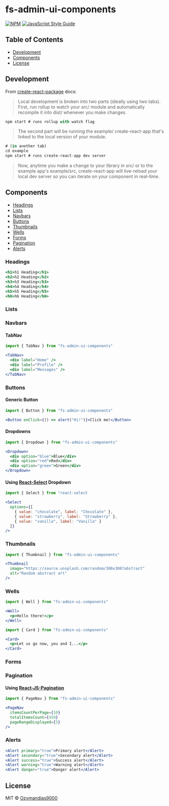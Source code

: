 # fs-admin-ui-components

>

[![NPM](https://img.shields.io/npm/v/fs-admin-ui-components.svg)](https://www.npmjs.com/package/fs-admin-ui-components) [![JavaScript Style Guide](https://img.shields.io/badge/code_style-standard-brightgreen.svg)](https://standardjs.com)

## Table of Contents

- [Development](#development)
- [Components](#components)
- [License](#license)

## Development

From [create-react-package](https://github.com/transitive-bullshit/create-react-library#readme) docs:

> Local development is broken into two parts (ideally using two tabs).
> First, run rollup to watch your src/ module and automatically recompile it into dist/ whenever you make changes.

```jsx
npm start # runs rollup with watch flag
```

> The second part will be running the example/ create-react-app that's linked to the local version of your module.

```jsx
# (in another tab)
cd example
npm start # runs create-react-app dev server
```

> Now, anytime you make a change to your library in src/ or to the example app's example/src, create-react-app will live-reload your local dev server so you can iterate on your component in real-time.

## Components

- [Headings](#headings)
- [Lists](#lists)
- [Navbars](#navbars)
- [Buttons](#buttons)
- [Thumbnails](#thumbnails)
- [Wells](#wells)
- [Forms](#forms)
- [Pagination](#pagination)
- [Alerts](#alerts)

### Headings

```jsx
<h1>h1 Heading</h1>
<h2>h2 Heading</h2>
<h3>h3 Heading</h3>
<h4>h4 Heading</h4>
<h5>h5 Heading</h5>
<h6>h6 Heading</h6>
```

### Lists

### Navbars

#### TabNav

```jsx
import { TabNav } from "fs-admin-ui-components"

<TabNav>
  <div label="Home" />
  <div label="Profile" />
  <div label="Messages" />
</TabNav>
```

### Buttons

#### Generic Button

```jsx
import { Button } from "fs-admin-ui-components"

<Button onClick={() => alert("Hi!")}>Click me!</Button>
```

#### Dropdowns

```jsx
import { Dropdown } from "fs-admin-ui-components"

<Dropdown>
  <div option="blue">Blue</div>
  <div option="red">Red</div>
  <div option="green">Green</div>
</Dropdown>
```

#### Using [React-Select](https://github.com/JedWatson/react-select) Dropdown

```jsx
import { Select } from "react-select

<Select
  options={[
    { value: "chocolate", label: "Chocolate" },
    { value: "strawberry", label: "Strawberry" },
    { value: "vanilla", label: "Vanilla" }
  ]}
/>
```

### Thumbnails

```jsx
import { Thumbnail } from "fs-admin-ui-components"

<Thumbnail
  image="https://source.unsplash.com/random/300x300?abstract"
  alt="Random abstract art"
/>
```

### Wells

```jsx
import { Well } from "fs-admin-ui-components"

<Well>
  <p>Hello there!</p>
</Well>
```

```jsx
import { Card } from "fs-admin-ui-components"

<Card>
  <p>Let us go now, you and I...</p>
</Card>
```

### Forms

### Pagination

#### Using [React-JS-Pagination](https://www.npmjs.com/package/react-js-pagination)

```jsx
import { PageNav } from "fs-admin-ui-components"

<PageNav
  itemsCountPerPage={10}
  totalItemsCount={450}
  pageRangeDisplayed={5}
/>
```

### Alerts

```jsx
<Alert primary="true">Primary alert</Alert>
<Alert secondary="true">Secondary alert</Alert>
<Alert success="true">Success alert</Alert>
<Alert warning="true">Warning alert</Alert>
<Alert danger="true">Danger alert</Alert>
``` 

## License

MIT © [Ozymandias9000](https://github.com/Ozymandias9000)
